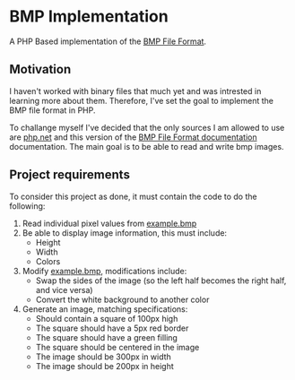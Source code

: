 # BMP Implementation

A PHP Based implementation of the [BMP File Format](https://en.wikipedia.org/wiki/BMP_file_format).

## Motivation

I haven't worked with binary files that much yet and was intrested in learning more about them. Therefore, I've set the goal to implement the BMP file format in
PHP.

To challange myself I've decided that the only sources I am allowed to use are [php.net](php.net) and this version of
the [BMP File Format documentation](http://www.ece.ualberta.ca/~elliott/ee552/studentAppNotes/2003_w/misc/bmp_file_format/bmp_file_format.htm) documentation.
The main goal is to be able to read and write bmp images.

## Project requirements

To consider this project as done, it must contain the code to do the following:

1. Read individual pixel values from [example.bmp](example.bmp)
1. Be able to display image information, this must include:
    - Height
    - Width
    - Colors
1. Modify [example.bmp](example.bmp), modifications include:
    - Swap the sides of the image (so the left half becomes the right half, and vice versa)
    - Convert the white background to another color
1. Generate an image, matching specifications:
    - Should contain a square of 100px high
    - The square should have a 5px red border
    - The square should have a green filling
    - The square should be centered in the image
    - The image should be 300px in width
    - The image should be 200px in height
